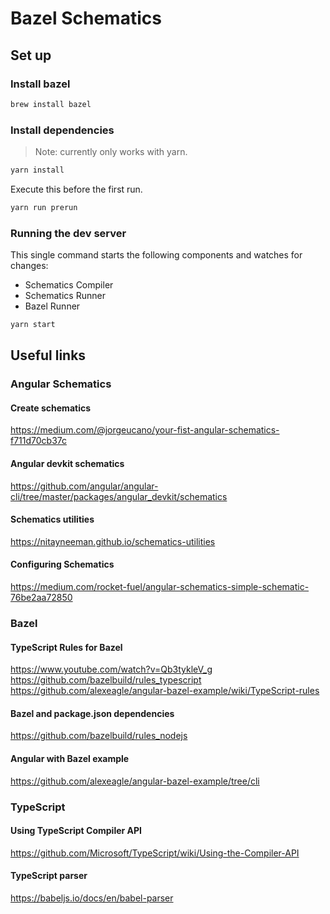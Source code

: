 # Bazel Schematics

## Set up

### Install bazel

```bash
brew install bazel
```

### Install dependencies

> Note: currently only works with yarn.

```bash
yarn install
```

Execute this before the first run.

```bash
yarn run prerun
```

### Running the dev server

This single command starts the following components and watches for changes:

* Schematics Compiler
* Schematics Runner
* Bazel Runner

```bash
yarn start
```

## Useful links

### Angular Schematics

#### Create schematics
https://medium.com/@jorgeucano/your-fist-angular-schematics-f711d70cb37c

#### Angular devkit schematics
https://github.com/angular/angular-cli/tree/master/packages/angular_devkit/schematics

#### Schematics utilities
https://nitayneeman.github.io/schematics-utilities

#### Configuring Schematics
https://medium.com/rocket-fuel/angular-schematics-simple-schematic-76be2aa72850

### Bazel

#### TypeScript Rules for Bazel
https://www.youtube.com/watch?v=Qb3tykleV_g
https://github.com/bazelbuild/rules_typescript
https://github.com/alexeagle/angular-bazel-example/wiki/TypeScript-rules

#### Bazel and package.json dependencies
https://github.com/bazelbuild/rules_nodejs

#### Angular with Bazel example
https://github.com/alexeagle/angular-bazel-example/tree/cli

### TypeScript

#### Using TypeScript Compiler API
https://github.com/Microsoft/TypeScript/wiki/Using-the-Compiler-API

#### TypeScript parser
https://babeljs.io/docs/en/babel-parser
